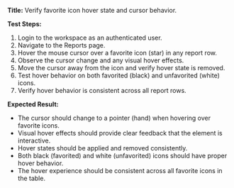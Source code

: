 **Title:** Verify favorite icon hover state and cursor behavior.

**Test Steps:**
1. Login to the workspace as an authenticated user.
2. Navigate to the Reports page.
3. Hover the mouse cursor over a favorite icon (star) in any report row.
4. Observe the cursor change and any visual hover effects.
5. Move the cursor away from the icon and verify hover state is removed.
6. Test hover behavior on both favorited (black) and unfavorited (white) icons.
7. Verify hover behavior is consistent across all report rows.

**Expected Result:**
- The cursor should change to a pointer (hand) when hovering over favorite icons.
- Visual hover effects should provide clear feedback that the element is interactive.
- Hover states should be applied and removed consistently.
- Both black (favorited) and white (unfavorited) icons should have proper hover behavior.
- The hover experience should be consistent across all favorite icons in the table.